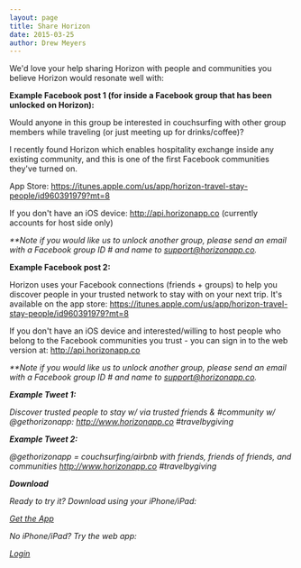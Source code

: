 ```yaml
---
layout: page
title: Share Horizon
date: 2015-03-25
author: Drew Meyers
---
```

We'd love your help sharing Horizon with people and communities you believe Horizon would resonate well with:

<strong>Example Facebook post 1 (for inside a Facebook group that has been unlocked on Horizon):</strong>

Would anyone in this group be interested in couchsurfing with other group members while traveling (or just meeting up for drinks/coffee)?

I recently found Horizon which enables hospitality exchange inside any existing community, and this is one of the first Facebook communities they've turned on.

App Store: <a href="https://itunes.apple.com/us/app/horizon-travel-stay-people/id960391979?mt=8">https://itunes.apple.com/us/app/horizon-travel-stay-people/id960391979?mt=8</a>

If you don't have an iOS device: <a href="http://api.horizonapp.co">http://api.horizonapp.co</a> (currently accounts for host side only)

<em>**Note if you would like us to unlock another group, please send an email with a Facebook group ID # and name to support@horizonapp.co.</em>

<strong>Example Facebook post 2:</strong>

Horizon uses your Facebook connections (friends + groups) to help you discover people in your trusted network to stay with on your next trip. It's available on the app store: <a href="https://itunes.apple.com/us/app/horizon-travel-stay-people/id960391979?mt=8">https://itunes.apple.com/us/app/horizon-travel-stay-people/id960391979?mt=8</a>

If you don't have an iOS device and interested/willing to host people who belong to the Facebook communities you trust - you can sign in to the web version at: <a href="http://api.horizonapp.co">http://api.horizonapp.co</a>

<em>**Note if you would like us to unlock another group, please send an email with a Facebook group ID # and name to support@horizonapp.co.

<strong>Example Tweet 1:</strong>

Discover trusted people to stay w/ via trusted friends & #community w/ @gethorizonapp: http://www.horizonapp.co #travelbygiving

<strong>Example Tweet 2:</strong>

@gethorizonapp = couchsurfing/airbnb with friends, friends of friends, and communities http://www.horizonapp.co #travelbygiving

<strong>Download</strong>

Ready to try it? Download using your iPhone/iPad: 

<a href="https://itunes.apple.com/us/app/horizon-travel-stay-people/id960391979?mt=8" class="btn btn--full">Get the App</a>

No iPhone/iPad? Try the web app:

<a href="http://api.horizonapp.co" class="btn btn--full">Login</a>